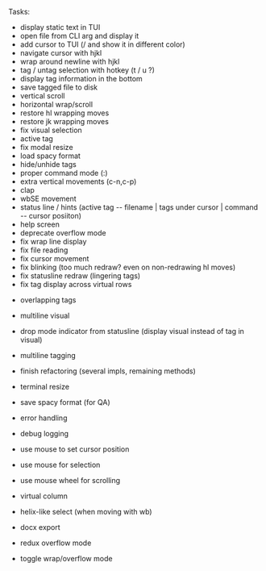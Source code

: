 Tasks:
+ display static text in TUI
+ open file from CLI arg and display it
+ add cursor to TUI (/ and show it in different color)
+ navigate cursor with hjkl
+ wrap around newline with hjkl
+ tag / untag selection with hotkey (t / u ?)
+ display tag information in the bottom
+ save tagged file to disk
+ vertical scroll
+ horizontal wrap/scroll
+ restore hl wrapping moves
+ restore jk wrapping moves
+ fix visual selection
+ active tag
+ fix modal resize
+ load spacy format
+ hide/unhide tags
+ proper command mode (:)
+ extra vertical movements (c-n,c-p)
+ clap
+ wbSE movement
+ status line / hints (active tag -- filename | tags under cursor | command -- cursor posiiton)
+ help screen
+ deprecate overflow mode
+ fix wrap line display
+ fix file reading
+ fix cursor movement
+ fix blinking (too much redraw? even on non-redrawing hl moves)
+ fix statusline redraw (lingering tags)
+ fix tag display across virtual rows

- overlapping tags
- multiline visual
- drop mode indicator from statusline (display visual instead of tag in visual)
- multiline tagging
- finish refactoring (several impls, remaining methods)

- terminal resize
- save spacy format (for QA)
- error handling
- debug logging
- use mouse to set cursor position
- use mouse for selection
- use mouse wheel for scrolling
- virtual column
- helix-like select (when moving with wb)
- docx export
- redux overflow mode
- toggle wrap/overflow mode
